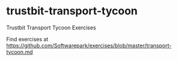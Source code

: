 # trustbit-transport-tycoon
Trustbit Transport Tycoon Exercises

Find exercises at https://github.com/Softwarepark/exercises/blob/master/transport-tycoon.md

